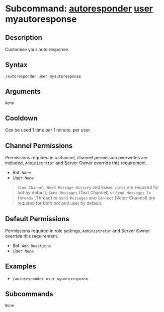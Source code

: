 # Subcommand: [autoresponder](../autoresponder.md) [user](./user.md) myautoresponse

## Description

Customise your auto response.

## Syntax

```
/autoresponder user myautoresponse
```

## Arguments

*`None`*

## Cooldown

Can be used 1 time per 1 minute, per user.

## Channel Permissions

Permissions required in a channel, channel permission overwrites are included, `Administrator` and Server Owner override this requirement.

- Bot: *`None`*
- User: *`None`*

> `View Channel`, `Read Message History` and `Embed Links` are required for bot by default, `Send Messages` (Text Channel) or `Send Messages In Threads` (Thread) or `Send Messages` and `Connect` (Voice Channel) are required for both bot and user by default.

## Default Permissions

Permissions required in role settings, `Administrator` and Server Owner override this requirement.

- Bot: `Add Reactions`
- User: *`None`*

## Examples

- `/autoresponder user myautoresponse`

## Subcommands

*`None`*
